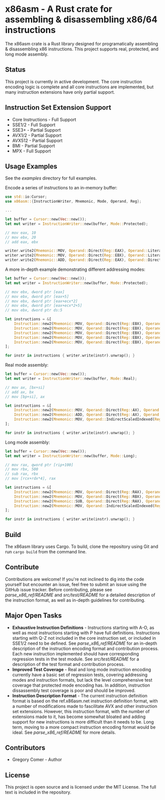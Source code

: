 # x86asm - A Rust crate for assembling & disassembling x86/64 instructions

The x86asm crate is a Rust library designed for programatically assembling & disassembling x86 instructions. This project supports real, protected, and long mode assembly.

## Status
This project is currently in active development. The core instruction encoding logic is complete and all core instructions are implemented, but many instruction extensions have only partial support.

## Instruction Set Extension Support
 * Core Instructions - Full Support
 * SSE1/2 - Full Support
 * SSE3+ - Partial Support
 * AVX1/2 - Partial Support
 * AVX512 - Partial Support
 * BMI - Partial Support
 * MPX - Full Support

## Usage Examples
See the *examples* directory for full examples.

Encode a series of instructions to an in-memory buffer:
```rust
use std::io:Cursor;
use x86asm::{InstructionWriter, Mnemonic, Mode, Operand, Reg};

...

let buffer = Cursor::new(Vec::new());
let mut writer = InstructionWriter::new(buffer, Mode::Protected);

// mov eax, 10
// mov ebx, 20
// add eax, ebx

writer.write2(Mnemonic::MOV, Operand::Direct(Reg::EAX), Operand::Literal32(10)); // mov eax, 10
writer.write2(Mnemonic::MOV, Operand::Direct(Reg::EBX), Operand::Literal32(20)); // mov ebx, 20
writer.write2(Mnemonic::ADD, Operand::Direct(Reg::EAX), Operand::Direct(Reg::EBX)); // add eax, ebx
```

A more in-depth example demonstrating different addressing modes:
```rust
let buffer = Cursor::new(Vec::new());
let mut writer = InstructionWriter::new(buffer, Mode::Protected);

// mov ebx, dword ptr [eax]
// mov ebx, dword ptr [eax+5]
// mov ebx, dword ptr [eax+ecx*2]
// mov ebx, dword ptr [eax+ecx*2+5]
// mov ebx, dword ptr ds:5

let instructions = &[
    Instruction::new2(Mnemonic::MOV, Operand::Direct(Reg::EBX), Operand::Indirect(Reg::EAX, Some(OperandSize::Dword), None)), // mov ebx, dword ptr [eax]
    Instruction::new2(Mnemonic::MOV, Operand::Direct(Reg::EBX), Operand::IndirectDisplaced(Reg::EAX, 5, Some(OperandSize::Dword), None)), // mov ebx, dword ptr [eax+5]
    Instruction::new2(Mnemonic::MOV, Operand::Direct(Reg::EBX), Operand::IndirectScaledIndexed(Reg::EAX, Reg::ECX, RegScale::Two, Some(OperandSize::Dword), None)), // mov ebx, dword ptr [eax+ecx*2]
    Instruction::new2(Mnemonic::MOV, Operand::Direct(Reg::EBX), Operand::IndirectScaledIndexedDisplaced(Reg::EAX, Reg::ECX, RegScale::Two, 5, Some(OperandSize::Dword), None)), // mov ebx, dword ptr [eax+ecx*2+5]
    Instruction::new2(Mnemonic::MOV, Operand::Direct(Reg::EBX), Operand::Memory(5, Some(OperandSize::Dword), None)), // mov ebx, dword ptr ds:5
];

for instr in instructions { writer.write(instr).unwrap(); }
```

Real mode assembly:
```rust
let buffer = Cursor::new(Vec::new());
let mut writer = InstructionWriter::new(buffer, Mode::Real);

// mov ax, [bx+si]
// add ax, bx
// mov [bp+si], ax

let instructions = &[
    Instruction::new2(Mnemonic::MOV, Operand::Direct(Reg::AX), Operand::IndirectScaledIndexed(Reg::BX, Reg::SI, RegScale::One, Some(OperandSize::Word), None)), // mov ax, [bx+si]
    Instruction::new2(Mnemonic::ADD, Operand::Direct(Reg::AX), Operand::Direct(Reg::BX)), // add ax, bx
    Instruction::new2(Mnemonic::MOV, Operand::IndirectScaledIndexed(Reg::BX, Reg::SI, RegScale::One, Some(OperandSize::Word), None), Operand::Direct(Reg::AX)), // mov [bp+si]
];

for instr in instructions { writer.write(instr).unwrap(); }
```

Long mode assembly:
```rust
let buffer = Cursor::new(Vec::new());
let mut writer = InstructionWriter::new(buffer, Mode::Long);

// mov rax, qword ptr [rip+100]
// mov rbx, 500
// sub rax, rbx
// mov [rcx+rdx*4], rax

let instructions = &[
    Instruction::new2(Mnemonic::MOV, Operand::Direct(Reg::RAX), Operand::IndirectDisplaced(Reg::RIP, 100, Some(OperandSize::Qword), None)), // mov rax, qword ptr [rip+100]
    Instruction::new2(Mnemonic::MOV, Operand::Direct(Reg::RBX), Operand::Literal32(500)), // mov rbx, 500
    Instruction::new2(Mnemonic::SUB, Operand::Direct(Reg::RAX), Operand::Direct(Reg::RBX)), // sub rax, rbx
    Instruction::new2(Mnemonic::MOV, Operand::IndirectScaledIndexed(Reg::RCX, Reg::RDX, RegScale::Four, Some(OperandSize::Qword), None), Operand::Direct(Reg::RAX)), // mov [rcx+rdx*4], rax
];

for instr in instructions { writer.write(instr).unwrap(); }
```
## Build
The x86asm library uses Cargo. To build, clone the repository using Git and run `cargo build` from the command line.

## Contribute
Contributions are welcome! If you're not inclined to dig into the code yourself but encounter an issue, feel free to submit an issue using the GitHub issue tracker. Before contributing, please see *parse_x86_ref/README* and *src/test/README* for a detailed description of the instruction format, as well as in-depth guidelines for contributing.

## Major Open Tasks
* **Exhaustive Instruction Definitions** - Instructions starting with A-O, as well as most instructions starting with P have full definitions. Instructions starting with Q-Z not included in the core instruction set, or included in SSE1/2 need to be defined. See *parse_x86_ref/README* for an in-depth description of the instruction encoding format and contribution process. Each new instruction implemented should have corresponding regression tests in the test module. See *src/test/README* for a description of the test format and contribution process.
* **Improved Test Coverage** - Real and long mode instruction encoding currently have a basic set of regression tests, covering addressing modes and instruction formats, but lack the level comprehensive test coverage that protected mode encoding has. In addition, instruction dissassembly test coverage is poor and should be improved.
* **Instruction Description Format** - The current instruction definition format is based on the ref.x86asm.net instruction definition format, with a number of modifications made to fascilitate AVX and other instruction set extensions. However, this instruction format, with the number of extensions made to it, has become somewhat bloated and adding support for new instructions is more difficult than it needs to be. Long term, moving to a more compact instruction encoding format would be ideal. See *parse_x86_ref/README* for more details.

## Contributors
* Gregory Comer - Author

## License
This project is open source and is licensed under the MIT License. The full text is included in the repository.
